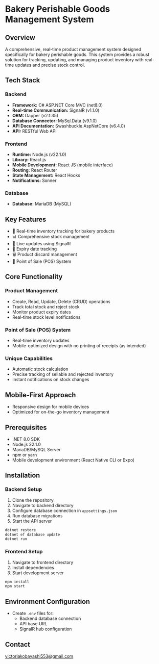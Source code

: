 # Bakery Perishable Goods Management System

## Overview

A comprehensive, real-time product management system designed specifically for bakery perishable goods. This system provides a robust solution for tracking, updating, and managing product inventory with real-time updates and precise stock control.

## Tech Stack

### Backend
- **Framework:** C# ASP.NET Core MVC (net8.0)
- **Real-time Communication:** SignalR (v1.1.0)
- **ORM:** Dapper (v2.1.35)
- **Database Connector:** MySql.Data (v9.1.0)
- **API Documentation:** Swashbuckle.AspNetCore (v6.4.0)
- **API:** RESTful Web API

### Frontend
- **Runtime:** Node.js (v22.1.0)
- **Library:** React.js
- **Mobile Development:** React JS (mobile interface)
- **Routing:** React Router
- **State Management:** React Hooks
- **Notifications:** Sonner

### Database
- **Database:** MariaDB (MySQL)

## Key Features

- 🍞 Real-time inventory tracking for bakery products
- 📊 Comprehensive stock management
- 🔄 Live updates using SignalR
- 📅 Expiry date tracking
- 🗑️ Product discard management
- 🛒 Point of Sale (POS) System

## Core Functionality

### Product Management
- Create, Read, Update, Delete (CRUD) operations
- Track total stock and reject stock
- Monitor product expiry dates
- Real-time stock level notifications

### Point of Sale (POS) System
- Real-time inventory updates
- Mobile-optimized design with no printing of receipts (as intended)

### Unique Capabilities
- Automatic stock calculation
- Precise tracking of sellable and rejected inventory
- Instant notifications on stock changes

## Mobile-First Approach
- Responsive design for mobile devices
- Optimized for on-the-go inventory management

## Prerequisites

- .NET 8.0 SDK
- Node.js 22.1.0
- MariaDB/MySQL Server
- npm or yarn
- Mobile development environment (React Native CLI or Expo)

## Installation

### Backend Setup
1. Clone the repository
2. Navigate to backend directory
3. Configure database connection in `appsettings.json`
4. Run database migrations
5. Start the API server

```bash
dotnet restore
dotnet ef database update
dotnet run
```

### Frontend Setup
1. Navigate to frontend directory
2. Install dependencies
3. Start development server

```bash
npm install
npm start
```

## Environment Configuration

- Create `.env` files for:
  - Backend database connection
  - API base URL
  - SignalR hub configuration

## Contact

victoriakobayashi553@gmail.com